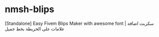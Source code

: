 # nmsh-blips
[Standalone] Easy Fivem Blips Maker with awesome font | سكربت اضافة علامات على الخريطة بخط جميل
